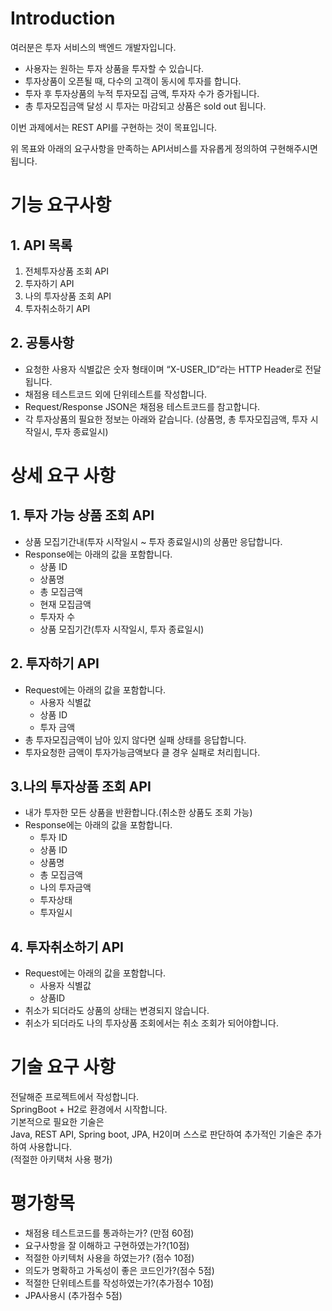 # Introduction
여러분은 투자 서비스의 백엔드 개발자입니다.
-	사용자는 원하는 투자 상품을 투자할 수 있습니다.
-	투자상품이 오픈될 때, 다수의 고객이 동시에 투자를 합니다.
-	투자 후 투자상품의 누적 투자모집 금액, 투자자 수가 증가됩니다.
-	총 투자모집금액 달성 시 투자는 마감되고 상품은 sold out 됩니다.

이번 과제에서는 REST API를 구현하는 것이 목표입니다.

위 목표와 아래의 요구사항을 만족하는 API서비스를 자유롭게 정의하여 구현해주시면 됩니다.


# 기능 요구사항
## 1. API 목록<br>
1. 전체투자상품 조회 API<br>
2. 투자하기 API<br>
3. 나의 투자상품 조회 API<br>
4. 투자취소하기 API<br>

## 2. 공통사항<br>
-	요청한 사용자 식별값은 숫자 형태이며 “X-USER_ID”라는 HTTP Header로 전달됩니다.
-	채점용 테스트코드 외에 단위테스트를 작성합니다.
-	Request/Response JSON은 채점용 테스트코드를 참고합니다.
-	각 투자상품의 필요한 정보는 아래와 같습니다.
     (상품명, 총 투자모집금액, 투자 시작일시, 투자 종료일시)


# 상세 요구 사항
## 1. 투자 가능 상품 조회 API <br>
- 상품 모집기간내(투자 시작일시 ~ 투자 종료일시)의 상품만 응답합니다.
- Response에는 아래의 값을 포함합니다.
  - 상품 ID
  - 상품명
  - 총 모집금액
  - 현재 모집금액
  - 투자자 수
  - 상품 모집기간(투자 시작일시, 투자 종료일시)



## 2. 투자하기 API
- Request에는 아래의 값을 포함합니다.
  - 사용자 식별값
  - 상품 ID
  - 투자 금액
- 총 투자모집금액이 남아 있지 않다면 실패 상태를 응답합니다.
- 투자요청한 금액이 투자가능금액보다 클 경우 실패로 처리힙니다.


## 3.나의 투자상품 조회 API
- 내가 투자한 모든 상품을 반환합니다.(취소한 상품도 조회 가능)
- Response에는 아래의 값을 포함합니다.
  -	투자 ID 
  - 상품 ID
  - 상품명
  - 총 모집금액
  - 나의 투자금액
  - 투자상태
  - 투자일시


## 4. 투자취소하기 API
- Request에는 아래의 값을 포함합니다.
  -	사용자 식별값 
  - 상품ID
- 취소가 되더라도 상품의 상태는 변경되지 않습니다.
- 취소가 되더라도 나의 투자상품 조회에서는 취소 조회가 되어야합니다.


# 기술 요구 사항
전달해준 프로젝트에서 작성합니다.<br>
SpringBoot + H2로 환경에서 시작합니다.<br>
기본적으로 필요한 기술은<br>
Java, REST API, Spring boot, JPA, H2이며 스스로 판단하여 추가적인 기술은 추가하여 사용합니다.<br>
(적절한 아키택처 사용 평가)


# 평가항목
-	채점용 테스트코드를 통과하는가? (만점 60점)
-	요구사항을 잘 이해하고 구현하였는가?(10점)
-	적절한 아키텍처 사용을 하였는가? (점수 10점)
-	의도가 명확하고 가독성이 좋은 코드인가?(점수 5점)
-	적절한 단위테스트를 작성하였는가?(추가점수 10점)
-	JPA사용시 (추가점수 5점)

